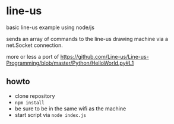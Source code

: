 # line-us
basic line-us example using node/js

sends an array of commands to the line-us drawing machine via a net.Socket connection.

more or less a port of https://github.com/Line-us/Line-us-Programming/blob/master/Python/HelloWorld.py#L1


## howto

- clone repository
- `npm install`
- be sure to be in the same wifi as the machine
- start script via `node index.js`

